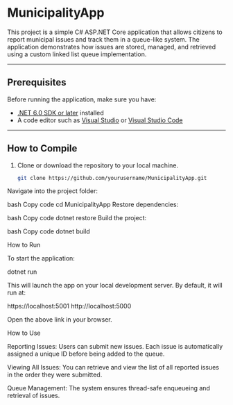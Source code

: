 # MunicipalityApp

This project is a simple C# ASP.NET Core application that allows citizens to report municipal issues and track them in a queue-like system. The application demonstrates how issues are stored, managed, and retrieved using a custom linked list queue implementation.

---

## Prerequisites

Before running the application, make sure you have:

- [.NET 6.0 SDK or later](https://dotnet.microsoft.com/en-us/download) installed
- A code editor such as [Visual Studio](https://visualstudio.microsoft.com/) or [Visual Studio Code](https://code.visualstudio.com/)

---

## How to Compile

1. Clone or download the repository to your local machine.
   ```bash
   git clone https://github.com/yourusername/MunicipalityApp.git
Navigate into the project folder:

bash
Copy code
cd MunicipalityApp
Restore dependencies:

bash
Copy code
dotnet restore
Build the project:

bash
Copy code
dotnet build

How to Run

To start the application:

dotnet run


This will launch the app on your local development server. By default, it will run at:

https://localhost:5001
http://localhost:5000


Open the above link in your browser.

How to Use

Reporting Issues: Users can submit new issues. Each issue is automatically assigned a unique ID before being added to the queue.

Viewing All Issues: You can retrieve and view the list of all reported issues in the order they were submitted.

Queue Management: The system ensures thread-safe enqueueing and retrieval of issues.
